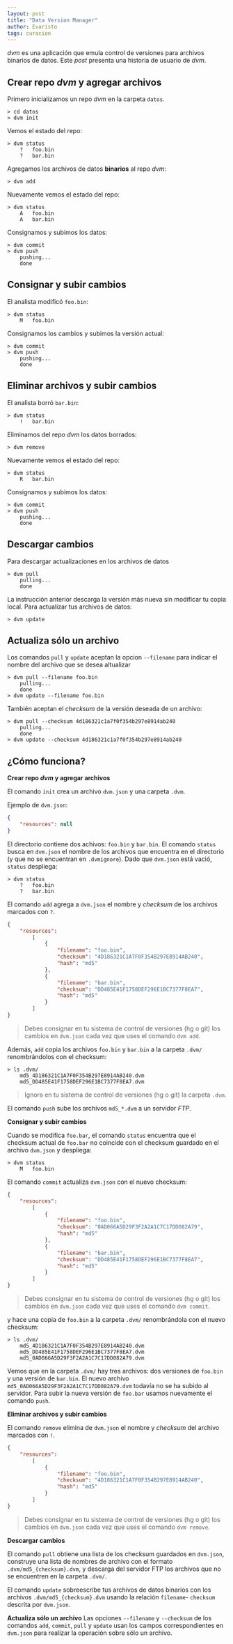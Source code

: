```yaml
---
layout: post
title: "Data Version Manager"
author: Evaristo
tags: curacion
---
```


_dvm_ es una aplicación que emula control de versiones para archivos binarios de datos. Este _post_ presenta una historia de usuario de _dvm_.

## Crear repo _dvm_ y agregar archivos

Primero inicializamos un repo _dvm_ en la carpeta `datos`.
```
> cd datos
> dvm init
```

Vemos el estado del repo:
```
> dvm status
    ?   foo.bin
    ?   bar.bin
```

Agregamos los archivos de datos **binarios** al repo _dvm_:
```
> dvm add
```

Nuevamente vemos el estado del repo:
```
> dvm status
    A   foo.bin
    A   bar.bin
```

Consignamos y subimos los datos:
```
> dvm commit
> dvm push
    pushing...
    done
```

## Consignar y subir cambios

El analista modificó `foo.bin`:
```
> dvm status
    M   foo.bin
```

Consignamos los cambios y subimos la versión actual:
```
> dvm commit
> dvm push
    pushing...
    done
```

## Eliminar archivos y subir cambios

El analista borró `bar.bin`:
```
> dvm status
    !   bar.bin
```

Eliminamos del repo _dvm_ los datos borrados:
```
> dvm remove
```

Nuevamente vemos el estado del repo:
```
> dvm status
    R   bar.bin
```

Consignamos y subimos los datos:
```
> dvm commit
> dvm push
    pushing...
    done
```

## Descargar cambios
Para descargar actualizaciones en los archivos de datos
```
> dvm pull
    pulling...
    done
```

La instrucción anterior descarga la versión más nueva sin modificar tu copia local. Para actualizar tus archivos de datos:
```
> dvm update
```

## Actualiza sólo un archivo
Los comandos `pull` y `update` aceptan la opcion `--filename` para indicar el nombre del archivo que se desea altualizar
```
> dvm pull --filename foo.bin
    pulling...
    done
> dvm update --filename foo.bin
```
También aceptan el _checksum_ de la versión deseada de un archivo:
```
> dvm pull --checksum 4d186321c1a7f0f354b297e8914ab240
    pulling...
    done
> dvm update --checksum 4d186321c1a7f0f354b297e8914ab240
```

## ¿Cómo funciona?

**Crear repo _dvm_ y agregar archivos**

El comando `init` crea un archivo `dvm.json` y una carpeta `.dvm`.

Ejemplo de `dvm.json`:
``` json
{
    "resources": null
}
```
El directorio contiene dos achivos: `foo.bin` y `bar.bin`. El comando `status` busca en `dvm.json` el nombre de los archivos que encuentra en el directorio (y que no se encuentran en `.dvmignore`). Dado que `dvm.json` está vació, `status` despliega:
```
> dvm status
    ?   foo.bin
    ?   bar.bin
```

El comando `add` agrega a `dvm.json` el nombre y _checksum_ de los archivos marcados con `?`.
``` json
{
    "resources":
        [
            {
                "filename": "foo.bin",
                "checksum": "4D186321C1A7F0F354B297E8914AB240",
                "hash": "md5"
            },
            {
                "filename": "bar.bin",
                "checksum": "DD485E41F1758DEF296E1BC7377F8EA7",
                "hash": "md5"
            }
        ]
}
```

> Debes consignar en tu sistema de control de versiones (hg o git) los cambios en `dvm.json` cada vez que uses el comando `dvm add`.

Además, `add` copia los archivos `foo.bin` y `bar.bin` a la carpeta `.dvm/` renombrándolos con el checksum:

```
> ls .dvm/
    md5_4D186321C1A7F0F354B297E8914AB240.dvm
    md5_DD485E41F1758DEF296E1BC7377F8EA7.dvm
```

> Ignora en tu sistema de control de versiones (hg o git) la carpeta `.dvm`.

El comando `push` sube los archivos `md5_*.dvm` a un servidor _FTP_.

**Consignar y subir cambios**

Cuando se modifica `foo.bar`, el comando `status` encuentra que el checksum actual de `foo.bar` no coincide con el checksum guardado en el archivo `dvm.json` y despliega:
```
> dvm status
    M   foo.bin
```
El comando `commit` actualiza `dvm.json` con el nuevo checksum:
``` json
{
    "resources":
        [
            {
                "filename": "foo.bin",
                "checksum": "0AD066A5D29F3F2A2A1C7C17DD082A79",
                "hash": "md5"
            },
            {
                "filename": "bar.bin",
                "checksum": "DD485E41F1758DEF296E1BC7377F8EA7",
                "hash": "md5"
            }
        ]
}
```

> Debes consignar en tu sistema de control de versiones (hg o git) los cambios en `dvm.json` cada vez que uses el comando `dvm commit`.

y hace una copia de `foo.bin` a la carpeta `.dvm/` renombrándola con el nuevo checksum:

```
> ls .dvm/
    md5_4D186321C1A7F0F354B297E8914AB240.dvm
    md5_DD485E41F1758DEF296E1BC7377F8EA7.dvm
    md5_0AD066A5D29F3F2A2A1C7C17DD082A79.dvm
```

Vemos que en la carpeta `.dvm/` hay tres archivos: dos versiones de `foo.bin` y una versión de `bar.bin`. El nuevo archivo `md5_0AD066A5D29F3F2A2A1C7C17DD082A79.dvm` todavía no se ha subido al servidor. Para subir la nueva versión de `foo.bar` usamos nuevamente el comando `push`.

**Eliminar archivos y subir cambios**

El comando `remove` elimina de `dvm.json` el nombre y _checksum_ del archivo marcados con `!`.
```json
{
    "resources":
        [
            {
                "filename": "foo.bin",
                "checksum": "4D186321C1A7F0F354B297E8914AB240",
                "hash": "md5"
            }
        ]
}
```

> Debes consignar en tu sistema de control de versiones (hg o git) los cambios en `dvm.json` cada vez que uses el comando `dvm remove`.


**Descargar cambios**

El comando `pull` obtiene una lista de los checksum guardados en `dvm.json`, construye una lista de nombres de archivo con el formato `.dvm/md5_{checksum}.dvm`, y descarga del servidor FTP los archivos que no se encuentren en la carpeta `.dvm/`.

El comando `update` sobreescribe tus archivos de datos binarios con los archivos `.dvm/md5_{checksum}.dvm` usando la relación `filename`- `checksum` descrita por `dvm.json`.

**Actualiza sólo un archivo**
Las opciones `--filename` y `--checksum` de los comandos `add`, `commit`, `pull` y `update` usan los campos correspondientes en `dvm.json` para realizar la operación sobre sólo un archivo.
